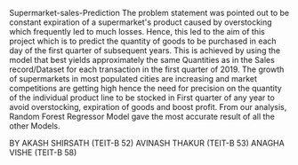 Supermarket-sales-Prediction
 The problem statement was pointed out to be constant expiration of a supermarket's product caused by overstocking which frequently led to much losses. Hence, this led to the aim of this project which is to predict the quantity of goods to be purchased in each day of the first quarter of subsequent years. This is achieved by using the model that best yields approximately the same Quantities as in the Sales record/Dataset for each transaction in the first quarter of 2019. The growth of supermarkets in most populated cities are increasing and market competitions are getting high hence the need for precision on the quantity of the individual product line to be stocked in First quarter of any year to avoid overstocking, expiration of goods and boost profit. From our analysis, Random Forest Regressor Model gave the most accurate result of all the other Models.

BY
AKASH SHIRSATH (TEIT-B 52)
AVINASH THAKUR (TEIT-B 53)
ANAGHA VISHE (TEIT-B 58)

